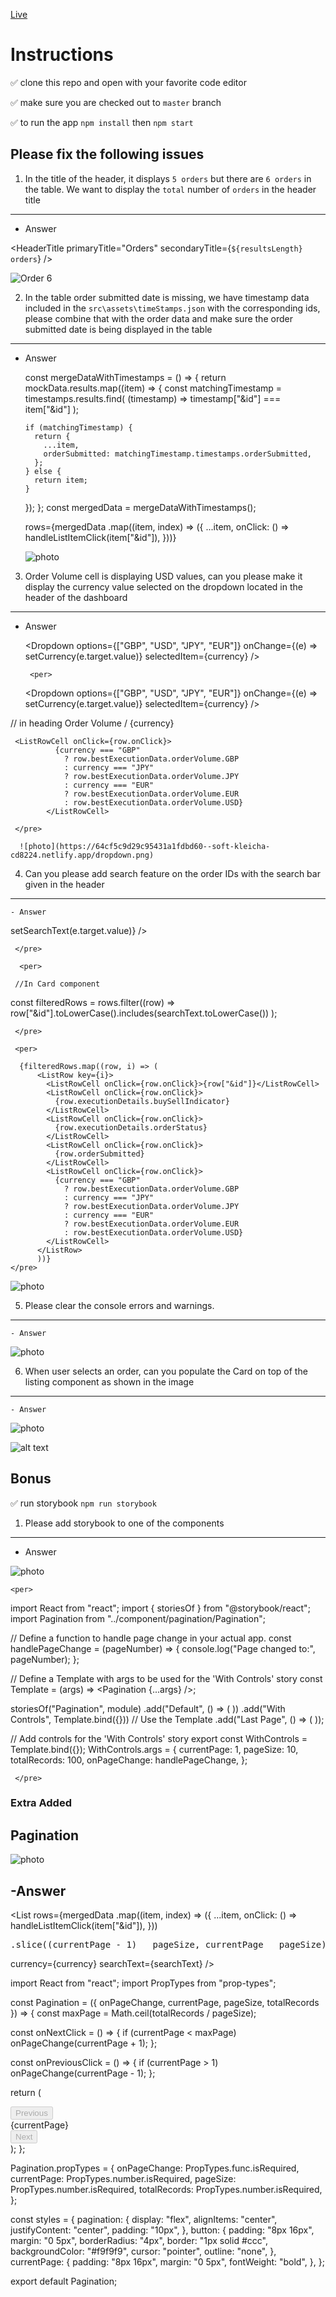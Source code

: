 [Live](https://assignment-question-1-master.vercel.app/)

# Instructions

✅ clone this repo and open with your favorite code editor

✅ make sure you are checked out to `master` branch

✅ to run the app `npm install` then `npm start`

## Please fix the following issues

1.  In the title of the header, it displays `5 orders` but there are `6 orders` in the table. We want to display the `total` number of `orders` in the header title

---

- Answer
  <per>

<HeaderTitle
primaryTitle="Orders"
secondaryTitle={`${resultsLength} orders`}
/>

</pre>

![Order 6](https://64cf5c9d29c95431a1fdbd60--soft-kleicha-cd8224.netlify.app/1.png)

2.  In the table order submitted date is missing, we have timestamp data included in the `src\assets\timeStamps.json` with the corresponding ids, please combine that with the order data and make sure the order submitted date is being displayed in the table

---

- Answer

  <per>
      const mergeDataWithTimestamps = () => {
      return mockData.results.map((item) => {
        const matchingTimestamp = timestamps.results.find(
        (timestamp) => timestamp["&id"] === item["&id"]
      );

      if (matchingTimestamp) {
        return {
          ...item,
          orderSubmitted: matchingTimestamp.timestamps.orderSubmitted,
        };
      } else {
        return item;
      }

  });
  };
  const mergedData = mergeDataWithTimestamps();

     </pre>

     <per>
     rows={mergedData
            .map((item, index) => ({
              ...item,
              onClick: () => handleListItemClick(item["&id"]),
            }))}

     </pre>

  ![photo](https://64cf5c9d29c95431a1fdbd60--soft-kleicha-cd8224.netlify.app/populate1.png)

3.  Order Volume cell is displaying USD values, can you please make it display the currency value selected on the dropdown located in the header of the dashboard

---

- Answer
  <per>

  <Dropdown
  options={["GBP", "USD", "JPY", "EUR"]}
  onChange={(e) => setCurrency(e.target.value)}
  selectedItem={currency}
  />

  </pre>

       <per>

  <Dropdown
  options={["GBP", "USD", "JPY", "EUR"]}
  onChange={(e) => setCurrency(e.target.value)}
  selectedItem={currency}
  />

  </pre>

  <per>

// in heading
<ListHeaderCell>Order Volume / {currency}</ListHeaderCell>

     <ListRowCell onClick={row.onClick}>
              {currency === "GBP"
                ? row.bestExecutionData.orderVolume.GBP
                : currency === "JPY"
                ? row.bestExecutionData.orderVolume.JPY
                : currency === "EUR"
                ? row.bestExecutionData.orderVolume.EUR
                : row.bestExecutionData.orderVolume.USD}
            </ListRowCell>

     </pre>

      ![photo](https://64cf5c9d29c95431a1fdbd60--soft-kleicha-cd8224.netlify.app/dropdown.png)

4.  Can you please add search feature on the order IDs with the search bar given in the header

---

    - Answer

 <per>
    
  <Search
            value={searchText}
            onChange={(e) => setSearchText(e.target.value)}
          />
           
     </pre>

      <per>

     //In Card component

const filteredRows = rows.filter((row) =>
row["&id"].toLowerCase().includes(searchText.toLowerCase())
);

     </pre>

     <per>

      {filteredRows.map((row, i) => (
          <ListRow key={i}>
            <ListRowCell onClick={row.onClick}>{row["&id"]}</ListRowCell>
            <ListRowCell onClick={row.onClick}>
              {row.executionDetails.buySellIndicator}
            </ListRowCell>
            <ListRowCell onClick={row.onClick}>
              {row.executionDetails.orderStatus}
            </ListRowCell>
            <ListRowCell onClick={row.onClick}>
              {row.orderSubmitted}
            </ListRowCell>
            <ListRowCell onClick={row.onClick}>
              {currency === "GBP"
                ? row.bestExecutionData.orderVolume.GBP
                : currency === "JPY"
                ? row.bestExecutionData.orderVolume.JPY
                : currency === "EUR"
                ? row.bestExecutionData.orderVolume.EUR
                : row.bestExecutionData.orderVolume.USD}
            </ListRowCell>
          </ListRow>
          ))}
    </pre>

![photo](https://64cf5c9d29c95431a1fdbd60--soft-kleicha-cd8224.netlify.app/search1.png)

5.  Please clear the console errors and warnings.

---

    - Answer

![photo](https://64cf5c9d29c95431a1fdbd60--soft-kleicha-cd8224.netlify.app/noerrors.png)

6.  When user selects an order, can you populate the Card on top of the listing component as shown in the image

---

    - Answer

![photo](https://64cf5c9d29c95431a1fdbd60--soft-kleicha-cd8224.netlify.app/populate2.png)

![alt text](dashboard.JPG)

## Bonus

✅ run storybook `npm run storybook`

1. Please add storybook to one of the components

---

- Answer

![photo](https://64cf5c9d29c95431a1fdbd60--soft-kleicha-cd8224.netlify.app/pagi.png)

    <per>

import React from "react";
import { storiesOf } from "@storybook/react";
import Pagination from "../component/pagination/Pagination";

// Define a function to handle page change in your actual app.
const handlePageChange = (pageNumber) => {
console.log("Page changed to:", pageNumber);
};

// Define a Template with args to be used for the 'With Controls' story
const Template = (args) => <Pagination {...args} />;

storiesOf("Pagination", module)
.add("Default", () => (
<Pagination
      currentPage={1}
      pageSize={10}
      totalRecords={100}
      onPageChange={handlePageChange}
    />
))
.add("With Controls", Template.bind({})) // Use the Template
.add("Last Page", () => (
<Pagination
      currentPage={10}
      pageSize={10}
      totalRecords={100}
      onPageChange={handlePageChange}
    />
));

// Add controls for the 'With Controls' story
export const WithControls = Template.bind({});
WithControls.args = {
currentPage: 1,
pageSize: 10,
totalRecords: 100,
onPageChange: handlePageChange,
};

     </pre>



### Extra Added

## Pagination

![photo](https://64cf5c9d29c95431a1fdbd60--soft-kleicha-cd8224.netlify.app/pagination.png)

## -Answer

<List
rows={mergedData
.map((item, index) => ({
...item,
onClick: () => handleListItemClick(item["&id"]),
}))<pre> .slice((currentPage - 1) _ pageSize, currentPage _ pageSize)}</pre>
currency={currency}
searchText={searchText}
/>

<per>
import React from "react";
import PropTypes from "prop-types";

const Pagination = ({ onPageChange, currentPage, pageSize, totalRecords }) => {
const maxPage = Math.ceil(totalRecords / pageSize);

const onNextClick = () => {
if (currentPage < maxPage) onPageChange(currentPage + 1);
};

const onPreviousClick = () => {
if (currentPage > 1) onPageChange(currentPage - 1);
};

return (

<div style={styles.pagination}>
<button
style={styles.button}
onClick={onPreviousClick}
disabled={currentPage === 1} >
Previous
</button>
<div style={styles.currentPage}>{currentPage}</div>
<button
style={styles.button}
onClick={onNextClick}
disabled={currentPage === maxPage} >
Next
</button>
</div>
);
};

Pagination.propTypes = {
onPageChange: PropTypes.func.isRequired,
currentPage: PropTypes.number.isRequired,
pageSize: PropTypes.number.isRequired,
totalRecords: PropTypes.number.isRequired,
};

const styles = {
pagination: {
display: "flex",
alignItems: "center",
justifyContent: "center",
padding: "10px",
},
button: {
padding: "8px 16px",
margin: "0 5px",
borderRadius: "4px",
border: "1px solid #ccc",
backgroundColor: "#f9f9f9",
cursor: "pointer",
outline: "none",
},
currentPage: {
padding: "8px 16px",
margin: "0 5px",
fontWeight: "bold",
},
};

export default Pagination;

</per>



